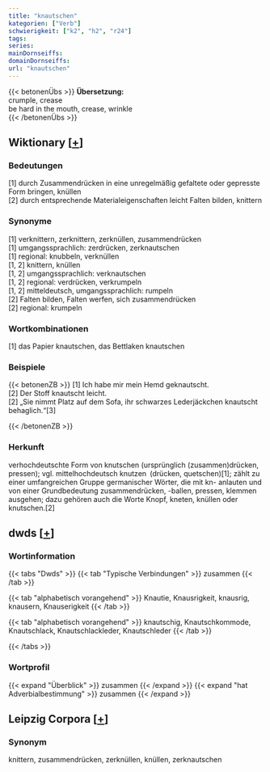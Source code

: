 ```yaml
---
title: "knautschen"
kategorien: ["Verb"]
schwierigkeit: ["k2", "h2", "r24"]
tags:
series:
mainDornseiffs:
domainDornseiffs:
url: "knautschen"
---
```


{{< betonenÜbs >}}
**Übersetzung:**  
crumple, crease  
be hard in the mouth, crease, wrinkle  
{{< /betonenÜbs >}}

## Wiktionary [[+](https://de.wiktionary.org/wiki/knautschen)]

### Bedeutungen
[1] durch Zusammendrücken in eine unregelmäßig gefaltete oder gepresste Form bringen, knüllen  
[2] durch entsprechende Materialeigenschaften leicht Falten bilden, knittern  

### Synonyme
[1] verknittern, zerknittern, zerknüllen, zusammendrücken  
[1] umgangssprachlich: zerdrücken, zerknautschen  
[1] regional: knubbeln, verknüllen  
[1, 2] knittern, knüllen  
[1, 2] umgangssprachlich: verknautschen  
[1, 2] regional: verdrücken, verkrumpeln  
[1, 2] mitteldeutsch, umgangssprachlich: rumpeln  
[2] Falten bilden, Falten werfen, sich zusammendrücken  
[2] regional: krumpeln  

### Wortkombinationen
[1] das Papier knautschen, das Bettlaken knautschen  

### Beispiele
{{< betonenZB >}}
[1] Ich habe mir mein Hemd geknautscht.  
[2] Der Stoff knautscht leicht.  
[2] „Sie nimmt Platz auf dem Sofa, ihr schwarzes Lederjäckchen knautscht behaglich.“[3]  

{{< /betonenZB >}}
### Herkunft
verhochdeutschte Form von knutschen (ursprünglich (zusammen)drücken, pressen); vgl. mittelhochdeutsch knutzen (drücken, quetschen)[1]; zählt zu einer umfangreichen Gruppe germanischer Wörter, die mit kn- anlauten und von einer Grundbedeutung zusammendrücken, -ballen, pressen, klemmen ausgehen; dazu gehören auch die Worte Knopf, kneten, knüllen oder knutschen.[2]  



## dwds [[+](https://www.dwds.de/wb/knautschen)]

### Wortinformation
{{< tabs "Dwds" >}}
{{< tab "Typische Verbindungen" >}}
zusammen
{{< /tab >}}

{{< tab "alphabetisch vorangehend" >}}
Knautie, Knausrigkeit, knausrig, knausern, Knauserigkeit
{{< /tab >}}

{{< tab "alphabetisch vorangehend" >}}
knautschig, Knautschkommode, Knautschlack, Knautschlackleder, Knautschleder
{{< /tab >}}

{{< /tabs >}}

### Wortprofil
{{< expand "Überblick" >}} zusammen {{< /expand >}}
{{< expand "hat Adverbialbestimmung" >}} zusammen {{< /expand >}}

## Leipzig Corpora [[+](https://corpora.uni-leipzig.de/en/res?word=knautschen&corpusId=deu_newscrawl-public_2018)]


### Synonym
knittern, zusammendrücken, zerknüllen, knüllen, zerknautschen

